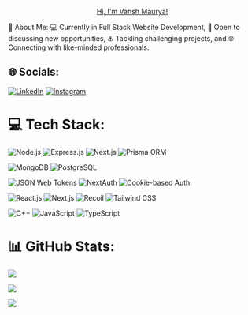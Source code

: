 <p align="center"><a href="https://github.com/va24nsh">Hi, I'm Vansh Maurya!</a></p>
💫 About Me:
💻 Currently in Full Stack Website Development,
🎢 Open to discussing new opportunities,
⚓ Tackling challenging projects, and
🌐 Connecting with like-minded professionals. 

## 🌐 Socials:
 [![LinkedIn](https://img.shields.io/badge/LinkedIn-%230077B5.svg?logo=linkedin&logoColor=white)](https://www.linkedin.com/in/vansh-maurya/) [![Instagram](https://img.shields.io/badge/Instagram-%23E4405F.svg?logo=Instagram&logoColor=white)](https://instagram.com/luc27av)

# 💻 Tech Stack:
![Node.js](https://img.shields.io/badge/Node.js-43853D?logo=node.js&logoColor=white)
![Express.js](https://img.shields.io/badge/Express.js-9C27B0?logo=express&logoColor=white)
![Next.js](https://img.shields.io/badge/Next.js-FF4081?logo=nextdotjs&logoColor=white)
![Prisma ORM](https://img.shields.io/badge/Prisma_ORM-5A4FCF?logo=prisma&logoColor=white)

![MongoDB](https://img.shields.io/badge/MongoDB-4DB33D?logo=mongodb&logoColor=white)
![PostgreSQL](https://img.shields.io/badge/PostgreSQL-336791?logo=postgresql&logoColor=white)

![JSON Web Tokens](https://img.shields.io/badge/JSON_Web_Tokens-EF6C00?logo=jsonwebtokens&logoColor=white)
![NextAuth](https://img.shields.io/badge/NextAuth.js-8A2BE2?logo=nextauth&logoColor=white)
![Cookie-based Auth](https://img.shields.io/badge/Cookie--based-F57F17?logo=cookiecutter&logoColor=white)

![React.js](https://img.shields.io/badge/React.js-61DBFB?logo=react&logoColor=black)
![Next.js](https://img.shields.io/badge/Next.js-FF6F00?logo=nextdotjs&logoColor=white)
![Recoil](https://img.shields.io/badge/Recoil-1F9AEC?logo=recoil&logoColor=white)
![Tailwind CSS](https://img.shields.io/badge/Tailwind_CSS-38BDF8?logo=tailwindcss&logoColor=white)

![C++](https://img.shields.io/badge/C++-00599C?logo=c%2B%2B&logoColor=white)
![JavaScript](https://img.shields.io/badge/JavaScript-F0DB4F?logo=javascript&logoColor=black)
![TypeScript](https://img.shields.io/badge/TypeScript-3178C6?logo=typescript&logoColor=white)

# 📊 GitHub Stats:
![](https://github-readme-stats.vercel.app/api?username=va24nsh&theme=radical&hide_border=false&include_all_commits=true&count_private=true)

![](https://github-readme-streak-stats.herokuapp.com/?user=va24nsh&theme=radical&hide_border=false)

![](https://github-readme-stats.vercel.app/api/top-langs/?username=va24nsh&theme=radical&hide_border=false&include_all_commits=true&count_private=true&layout=compact)

<!--
**va24nsh/va24nsh** is a ✨ _special_ ✨ repository because its `README.md` (this file) appears on your GitHub profile.

Here are some ideas to get you started:

- 🔭 I’m currently working on ...
- 🌱 I’m currently learning ...
- 👯 I’m looking to collaborate on ...
- 🤔 I’m looking for help with ...
- 💬 Ask me about ...
- 📫 How to reach me: ...
- 😄 Pronouns: ...
- ⚡ Fun fact: ...
-->
